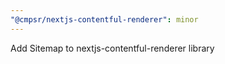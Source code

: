 ```yaml
---
"@cmpsr/nextjs-contentful-renderer": minor
---
```


Add Sitemap to nextjs-contentful-renderer library
